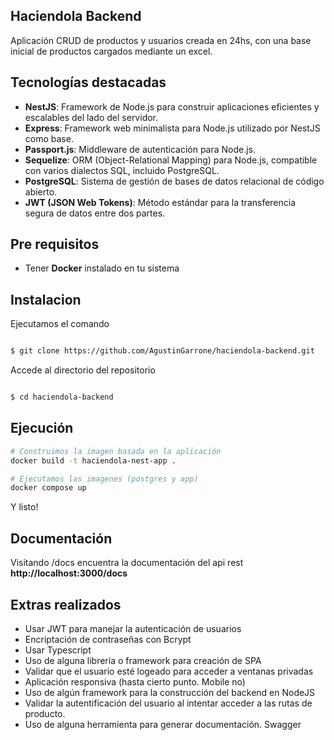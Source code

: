 
## Haciendola Backend

Aplicación CRUD de productos y usuarios creada en 24hs, con una base inicial de productos cargados mediante un excel.

## Tecnologías destacadas

- **NestJS**: Framework de Node.js para construir aplicaciones eficientes y escalables del lado del servidor.
- **Express**: Framework web minimalista para Node.js utilizado por NestJS como base.
- **Passport.js**: Middleware de autenticación para Node.js.
- **Sequelize**: ORM (Object-Relational Mapping) para Node.js, compatible con varios dialectos SQL, incluido PostgreSQL.
- **PostgreSQL**: Sistema de gestión de bases de datos relacional de código abierto.
- **JWT (JSON Web Tokens)**: Método estándar para la transferencia segura de datos entre dos partes.

## Pre requisitos
- Tener **Docker** instalado en tu sistema

## Instalacion

Ejecutamos el comando
```bash

$ git clone https://github.com/AgustinGarrone/haciendola-backend.git
```

Accede al directorio del repositorio
```bash

$ cd haciendola-backend
```


## Ejecución

```bash
# Construimos la imagen basada en la aplicación
docker build -t haciendola-nest-app .

# Ejecutamos las imagenes (postgres y app)
docker compose up
```

Y listo!

## Documentación
Visitando /docs encuentra la documentación del api rest
**http://localhost:3000/docs**

## Extras realizados
- Usar JWT para manejar la autenticación de usuarios
- Encriptación de contraseñas con Bcrypt
- Usar Typescript
-  Uso de alguna librería o framework para creación de SPA
-  Validar que el usuario esté
logeado para acceder a ventanas privadas
- Aplicación responsiva (hasta cierto punto. Mobile no)
- Uso de algún framework para la construcción del backend en NodeJS
- Validar la autentificación del usuario al intentar acceder a las rutas de
producto.
- Uso de alguna herramienta para generar documentación. Swagger 
